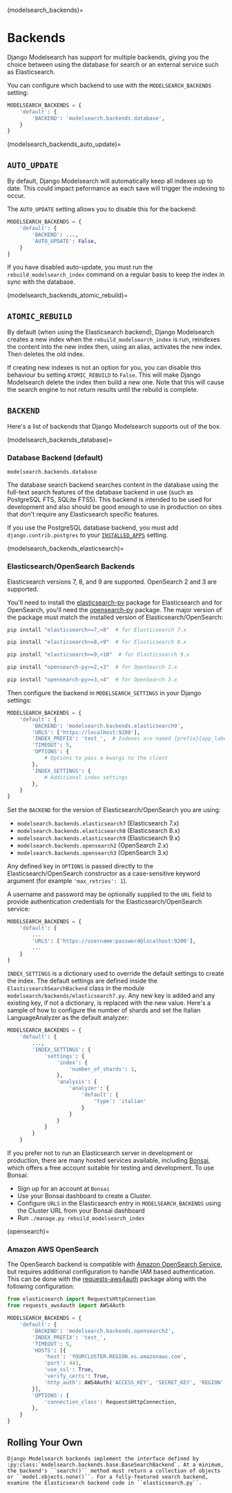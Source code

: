 (modelsearch_backends)=

# Backends

Django Modelsearch has support for multiple backends, giving you the choice between using the database for search or an external service such as Elasticsearch.

You can configure which backend to use with the `MODELSEARCH_BACKENDS` setting:

```python
MODELSEARCH_BACKENDS = {
    'default': {
        'BACKEND': 'modelsearch.backends.database',
    }
}
```

(modelsearch_backends_auto_update)=

## `AUTO_UPDATE`

By default, Django Modelsearch will automatically keep all indexes up to date. This could impact peformance as each save will trigger the indexing to occur.

The `AUTO_UPDATE` setting allows you to disable this for the backend:

```python
MODELSEARCH_BACKENDS = {
    'default': {
        'BACKEND': ...,
        'AUTO_UPDATE': False,
    }
}
```

If you have disabled auto-update, you must run the `rebuild_modelsearch_index` command on a regular basis to keep the index in sync with the database.

(modelsearch_backends_atomic_rebuild)=

## `ATOMIC_REBUILD`

By default (when using the Elasticsearch backend), Django Modelsearch creates a new index when the `rebuild_modelsearch_index` is run, reindexes the content into the new index then, using an alias, activates the new index. Then deletes the old index.

If creating new indexes is not an option for you, you can disable this behaviour bu setting `ATOMIC_REBUILD` to `False`. This will make Django Modelsearch delete the index then build a new one. Note that this will cause the search engine to not return results until the rebuild is complete.

## `BACKEND`

Here's a list of backends that Django Modelsearch supports out of the box.

(modelsearch_backends_database)=

### Database Backend (default)

`modelsearch.backends.database`

The database search backend searches content in the database using the full-text search features of the database backend in use (such as PostgreSQL FTS, SQLite FTS5).
This backend is intended to be used for development and also should be good enough to use in production on sites that don't require any Elasticsearch specific features.

If you use the PostgreSQL database backend, you must add `django.contrib.postgres` to your [`INSTALLED_APPS`](https://docs.djangoproject.com/en/stable/ref/settings/#std-setting-INSTALLED_APPS) setting.

(modelsearch_backends_elasticsearch)=

### Elasticsearch/OpenSearch Backends

Elasticsearch versions 7, 8, and 9 are supported. OpenSearch 2 and 3 are supported.

You'll need to install the [elasticsearch-py](https://elasticsearch-py.readthedocs.io/) package for Elasticsearch and for OpenSearch, you'll need the [opensearch-py](https://pypi.org/project/opensearch-py/) package. The major version of the package must match the installed version of Elasticsearch/OpenSearch:

```sh
pip install "elasticsearch>=7,<8"  # for Elasticsearch 7.x
```

```sh
pip install "elasticsearch>=8,<9"  # for Elasticsearch 8.x
```

```sh
pip install "elasticsearch>=9,<10"  # for Elasticsearch 9.x
```

```sh
pip install "opensearch-py>=2,<3"  # for OpenSearch 2.x
```

```sh
pip install "opensearch-py>=3,<4"  # for OpenSearch 3.x
```

Then configure the backend in ``MODELSEARCH_SETTINGS`` in your Django settings:

```python
MODELSEARCH_BACKENDS = {
    'default': {
        'BACKEND': 'modelsearch.backends.elasticsearch9',
        'URLS': ['https://localhost:9200'],
        'INDEX_PREFIX': 'test_',  # Indexes are named {prefix}{app_label}_{model_name}
        'TIMEOUT': 5,
        'OPTIONS': {
            # Options to pass a kwargs to the client
        },
        'INDEX_SETTINGS': {
            # Additional index settings
        },
    }
}
```

Set the `BACKEND` for the version of Elasticsearch/OpenSearch you are using:

-   `modelsearch.backends.elasticsearch7` (Elasticsearch 7.x)
-   `modelsearch.backends.elasticsearch8` (Elasticsearch 8.x)
-   `modelsearch.backends.elasticsearch9` (Elasticsearch 9.x)
-   `modelsearch.backends.opensearch2` (OpenSearch 2.x)
-   `modelsearch.backends.opensearch3` (OpenSearch 3.x)

Any defined key in `OPTIONS` is passed directly to the Elasticsearch/OpenSearch constructor as a case-sensitive keyword argument (for example `'max_retries': 1`).

A username and password may be optionally supplied to the `URL` field to provide authentication credentials for the Elasticsearch/OpenSearch service:

```python
MODELSEARCH_BACKENDS = {
    'default': {
        ...
        'URLS': ['https://username:password@localhost:9200'],
        ...
    }
}
```

`INDEX_SETTINGS` is a dictionary used to override the default settings to create the index. The default settings are defined inside the `ElasticsearchSearchBackend` class in the module `modelsearch/backends/elasticsearch7.py`. Any new key is added and any existing key, if not a dictionary, is replaced with the new value. Here's a sample of how to configure the number of shards and set the Italian LanguageAnalyzer as the default analyzer:

```python
MODELSEARCH_BACKENDS = {
    'default': {
        ...,
        'INDEX_SETTINGS': {
            'settings': {
                'index': {
                    'number_of_shards': 1,
                },
                'analysis': {
                    'analyzer': {
                        'default': {
                            'type': 'italian'
                        }
                    }
                }
            }
        }
    }
```

If you prefer not to run an Elasticsearch server in development or production, there are many hosted services available, including [Bonsai](https://bonsai.io/), which offers a free account suitable for testing and development. To use Bonsai:

-   Sign up for an account at `Bonsai`
-   Use your Bonsai dashboard to create a Cluster.
-   Configure `URLS` in the Elasticsearch entry in `MODELSEARCH_BACKENDS` using the Cluster URL from your Bonsai dashboard
-   Run `./manage.py rebuild_modelsearch_index`

(opensearch)=

### Amazon AWS OpenSearch

The OpenSearch backend is compatible with [Amazon OpenSearch Service](https://aws.amazon.com/opensearch-service/), but requires additional configuration to handle IAM based authentication. This can be done with the [requests-aws4auth](https://pypi.org/project/requests-aws4auth/) package along with the following configuration:

```python
from elasticsearch import RequestsHttpConnection
from requests_aws4auth import AWS4Auth

MODELSEARCH_BACKENDS = {
    'default': {
        'BACKEND': 'modelsearch.backends.opensearch2',
        'INDEX_PREFIX': 'test_',
        'TIMEOUT': 5,
        'HOSTS': [{
            'host': 'YOURCLUSTER.REGION.es.amazonaws.com',
            'port': 443,
            'use_ssl': True,
            'verify_certs': True,
            'http_auth': AWS4Auth('ACCESS_KEY', 'SECRET_KEY', 'REGION', 'es'),
        }],
        'OPTIONS': {
            'connection_class': RequestsHttpConnection,
        },
    }
}
```

## Rolling Your Own

```{eval-rst}
Django Modelsearch backends implement the interface defined by :py:class:`modelsearch.backends.base.BaseSearchBackend`. At a minimum, the backend's ``search()`` method must return a collection of objects or ``model.objects.none()``. For a fully-featured search backend, examine the Elasticsearch backend code in ``elasticsearch.py``.
```
